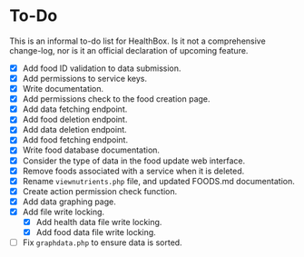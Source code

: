 # To-Do

This is an informal to-do list for HealthBox. Is it not a comprehensive change-log, nor is it an official declaration of upcoming feature.

- [X] Add food ID validation to data submission.
- [X] Add permissions to service keys.
- [X] Write documentation.
- [X] Add permissions check to the food creation page.
- [X] Add data fetching endpoint.
- [X] Add food deletion endpoint.
- [X] Add data deletion endpoint.
- [X] Add food fetching endpoint.
- [X] Write food database documentation.
- [X] Consider the type of data in the food update web interface.
- [X] Remove foods associated with a service when it is deleted.
- [X] Rename `viewnutrients.php` file, and updated FOODS.md documentation.
- [X] Create action permission check function.
- [X] Add data graphing page.
- [X] Add file write locking.
    - [X] Add health data file write locking.
    - [X] Add food data file write locking.
- [ ] Fix `graphdata.php` to ensure data is sorted.
